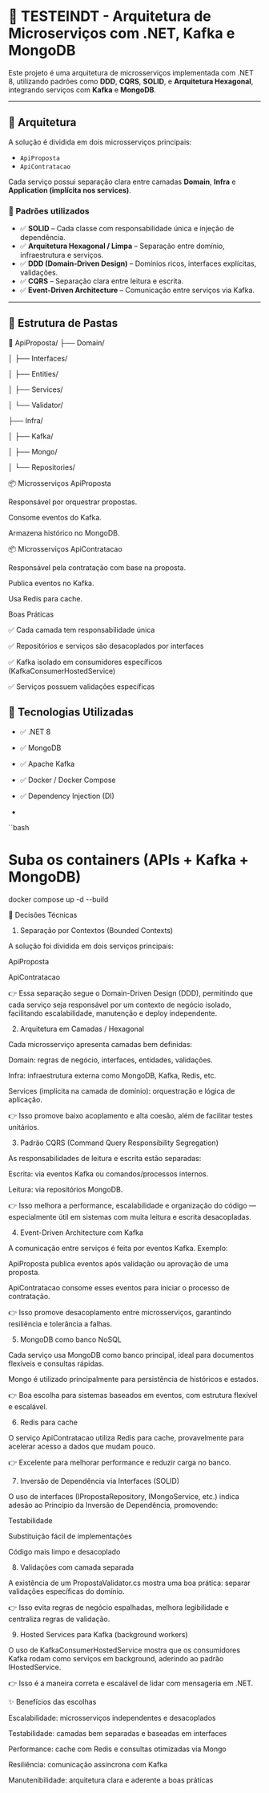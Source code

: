 # 🧩 TESTEINDT - Arquitetura de Microserviços com .NET, Kafka e MongoDB

Este projeto é uma arquitetura de microsserviços implementada com .NET 8, utilizando padrões como **DDD**, **CQRS**, **SOLID**, e **Arquitetura Hexagonal**, integrando serviços com **Kafka** e **MongoDB**.

---

## 📐 Arquitetura

A solução é dividida em dois microsserviços principais:

- `ApiProposta`
- `ApiContratacao`

Cada serviço possui separação clara entre camadas **Domain**, **Infra** e **Application (implícita nos services)**.

### 🔁 Padrões utilizados

- ✅ **SOLID** – Cada classe com responsabilidade única e injeção de dependência.
- ✅ **Arquitetura Hexagonal / Limpa** – Separação entre domínio, infraestrutura e serviços.
- ✅ **DDD (Domain-Driven Design)** – Domínios ricos, interfaces explícitas, validações.
- ✅ **CQRS** – Separação clara entre leitura e escrita.
- ✅ **Event-Driven Architecture** – Comunicação entre serviços via Kafka.

---

## 🧱 Estrutura de Pastas
📁 ApiProposta/
├── Domain/

│ ├── Interfaces/

│ ├── Entities/

│ ├── Services/

│ └── Validator/

├── Infra/

│ ├── Kafka/

│ ├── Mongo/

│ └── Repositories/

📦 Microsserviços
ApiProposta

Responsável por orquestrar propostas.

Consome eventos do Kafka.

Armazena histórico no MongoDB.

📦 Microsserviços ApiContratacao

Responsável pela contratação com base na proposta.

Publica eventos no Kafka.

Usa Redis para cache.

Boas Práticas

✅ Cada camada tem responsabilidade única

✅ Repositórios e serviços são desacoplados por interfaces

✅ Kafka isolado em consumidores específicos (KafkaConsumerHostedService)

✅ Serviços possuem validações específicas

## 🚀 Tecnologias Utilizadas

- ✅ .NET 8
- ✅ MongoDB
- ✅ Apache Kafka
- ✅ Docker / Docker Compose
- ✅ Dependency Injection (DI)

- 
``bash
# Suba os containers (APIs + Kafka + MongoDB)
docker compose up -d --build



🧠 Decisões Técnicas
1. Separação por Contextos (Bounded Contexts)

A solução foi dividida em dois serviços principais:

ApiProposta

ApiContratacao

👉 Essa separação segue o Domain-Driven Design (DDD), permitindo que cada serviço seja responsável por um contexto de negócio isolado, facilitando escalabilidade, manutenção e deploy independente.

2. Arquitetura em Camadas / Hexagonal

Cada microsserviço apresenta camadas bem definidas:

Domain: regras de negócio, interfaces, entidades, validações.

Infra: infraestrutura externa como MongoDB, Kafka, Redis, etc.

Services (implícita na camada de domínio): orquestração e lógica de aplicação.

👉 Isso promove baixo acoplamento e alta coesão, além de facilitar testes unitários.

3. Padrão CQRS (Command Query Responsibility Segregation)

As responsabilidades de leitura e escrita estão separadas:

Escrita: via eventos Kafka ou comandos/processos internos.

Leitura: via repositórios MongoDB.

👉 Isso melhora a performance, escalabilidade e organização do código — especialmente útil em sistemas com muita leitura e escrita desacopladas.

4. Event-Driven Architecture com Kafka

A comunicação entre serviços é feita por eventos Kafka. Exemplo:

ApiProposta publica eventos após validação ou aprovação de uma proposta.

ApiContratacao consome esses eventos para iniciar o processo de contratação.

👉 Isso promove desacoplamento entre microsserviços, garantindo resiliência e tolerância a falhas.

5. MongoDB como banco NoSQL

Cada serviço usa MongoDB como banco principal, ideal para documentos flexíveis e consultas rápidas.

Mongo é utilizado principalmente para persistência de históricos e estados.

👉 Boa escolha para sistemas baseados em eventos, com estrutura flexível e escalável.

6. Redis para cache

O serviço ApiContratacao utiliza Redis para cache, provavelmente para acelerar acesso a dados que mudam pouco.

👉 Excelente para melhorar performance e reduzir carga no banco.

7. Inversão de Dependência via Interfaces (SOLID)

O uso de interfaces (IPropostaRepository, IMongoService, etc.) indica adesão ao Princípio da Inversão de Dependência, promovendo:

Testabilidade

Substituição fácil de implementações

Código mais limpo e desacoplado

8. Validações com camada separada

A existência de um PropostaValidator.cs mostra uma boa prática: separar validações específicas do domínio.

👉 Isso evita regras de negócio espalhadas, melhora legibilidade e centraliza regras de validação.

9. Hosted Services para Kafka (background workers)

O uso de KafkaConsumerHostedService mostra que os consumidores Kafka rodam como serviços em background, aderindo ao padrão IHostedService.

👉 Isso é a maneira correta e escalável de lidar com mensageria em .NET.

✨ Benefícios das escolhas

Escalabilidade: microsserviços independentes e desacoplados

Testabilidade: camadas bem separadas e baseadas em interfaces

Performance: cache com Redis e consultas otimizadas via Mongo

Resiliência: comunicação assíncrona com Kafka

Manutenibilidade: arquitetura clara e aderente a boas práticas
